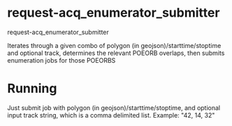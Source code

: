 # request-acq_enumerator_submitter
request-acq_enumerator_submitter

Iterates through a given combo of polygon (in geojson)/starttime/stoptime and optional track, determines the relevant POEORB overlaps, then submits enumeration jobs for those POEORBS

# Running
Just submit job with polygon (in geojson)/starttime/stoptime, and optional input track string, which is a comma delimited list. Example: "42, 14, 32"
